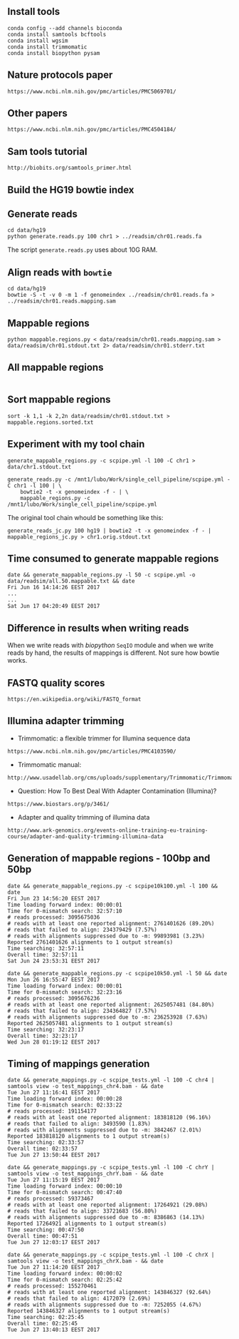 

## Install tools

```
conda config --add channels bioconda
conda install samtools bcftools
conda install wgsim
conda install trimmomatic
conda install biopython pysam

```

## Nature protocols paper

```
https://www.ncbi.nlm.nih.gov/pmc/articles/PMC5069701/
```

## Other papers

```
https://www.ncbi.nlm.nih.gov/pmc/articles/PMC4504184/
```


## Sam tools tutorial

```
http://biobits.org/samtools_primer.html
```


## Build the HG19 bowtie index

## Generate reads

```
cd data/hg19
python generate.reads.py 100 chr1 > ../readsim/chr01.reads.fa 
```

The script `generate.reads.py` uses about 10G RAM. 


## Align reads with `bowtie`

```
cd data/hg19
bowtie -S -t -v 0 -m 1 -f genomeindex ../readsim/chr01.reads.fa > ../readsim/chr01.reads.mapping.sam
```

## Mappable regions

```
python mappable.regions.py < data/readsim/chr01.reads.mapping.sam > data/readsim/chr01.stdout.txt 2> data/readsim/chr01.stderr.txt
```

## All mappable regions

```

```

## Sort mappable regions

```
sort -k 1,1 -k 2,2n data/readsim/chr01.stdout.txt > mappable.regions.sorted.txt
```


## Experiment with my tool chain

```
generate_mappable_regions.py -c scpipe.yml -l 100 -C chr1 > data/chr1.stdout.txt
```

```
generate_reads.py -c /mnt1/lubo/Work/single_cell_pipeline/scpipe.yml -C chr1 -l 100 | \
    bowtie2 -t -x genomeindex -f - | \
    mappable_regions.py -c /mnt1/lubo/Work/single_cell_pipeline/scpipe.yml
```

The original tool chain whould be something like this:

```
generate_reads_jc.py 100 hg19 | bowtie2 -t -x genomeindex -f - | mappable_regions_jc.py > chr1.orig.stdout.txt
```

## Time consumed to generate mappable regions

```
date && generate_mappable_regions.py -l 50 -c scpipe.yml -o data/readsim/all.50.mappable.txt && date
Fri Jun 16 14:14:26 EEST 2017
...
...
Sat Jun 17 04:20:49 EEST 2017
```

## Difference in results when writing reads

When we write reads with *biopython* `SeqIO` module  and when we write reads
by hand, the results of mappings is different. Not sure how bowtie works.



## FASTQ quality scores

```
https://en.wikipedia.org/wiki/FASTQ_format
```


## Illumina adapter trimming

* Trimmomatic: a flexible trimmer for Illumina sequence data
```
https://www.ncbi.nlm.nih.gov/pmc/articles/PMC4103590/
```

* Trimmomatic manual:
```
http://www.usadellab.org/cms/uploads/supplementary/Trimmomatic/TrimmomaticManual_V0.32.pdf
```

* Question: How To Best Deal With Adapter Contamination (Illumina)?
```
https://www.biostars.org/p/3461/
```

* Adapter and quality trimming of illumina data
```
http://www.ark-genomics.org/events-online-training-eu-training-course/adapter-and-quality-trimming-illumina-data
```

## Generation of mappable regions - 100bp and 50bp

```
date && generate_mappable_regions.py -c scpipe10k100.yml -l 100 && date
Fri Jun 23 14:56:20 EEST 2017
Time loading forward index: 00:00:01
Time for 0-mismatch search: 32:57:10
# reads processed: 3095675036
# reads with at least one reported alignment: 2761401626 (89.20%)
# reads that failed to align: 234379429 (7.57%)
# reads with alignments suppressed due to -m: 99893981 (3.23%)
Reported 2761401626 alignments to 1 output stream(s)
Time searching: 32:57:11
Overall time: 32:57:11
Sat Jun 24 23:53:31 EEST 2017
```

```
date && generate_mappable_regions.py -c scpipe10k50.yml -l 50 && date                                                                                       
Mon Jun 26 16:55:47 EEST 2017
Time loading forward index: 00:00:01
Time for 0-mismatch search: 32:23:16
# reads processed: 3095676236
# reads with at least one reported alignment: 2625057481 (84.80%)
# reads that failed to align: 234364827 (7.57%)
# reads with alignments suppressed due to -m: 236253928 (7.63%)
Reported 2625057481 alignments to 1 output stream(s)
Time searching: 32:23:17
Overall time: 32:23:17
Wed Jun 28 01:19:12 EEST 2017
```


## Timing of mappings generation

```
date && generate_mappings.py -c scpipe_tests.yml -l 100 -C chr4 | samtools view -o test_mappings_chr4.bam - && date                                         
Tue Jun 27 11:16:41 EEST 2017
Time loading forward index: 00:00:28
Time for 0-mismatch search: 02:33:22
# reads processed: 191154177
# reads with at least one reported alignment: 183818120 (96.16%)
# reads that failed to align: 3493590 (1.83%)
# reads with alignments suppressed due to -m: 3842467 (2.01%)
Reported 183818120 alignments to 1 output stream(s)
Time searching: 02:33:57
Overall time: 02:33:57
Tue Jun 27 13:50:44 EEST 2017
```

```
date && generate_mappings.py -c scpipe_tests.yml -l 100 -C chrY | samtools view -o test_mappings_chrY.bam - && date                                         
Tue Jun 27 11:15:19 EEST 2017
Time loading forward index: 00:00:10
Time for 0-mismatch search: 00:47:40
# reads processed: 59373467
# reads with at least one reported alignment: 17264921 (29.08%)
# reads that failed to align: 33721683 (56.80%)
# reads with alignments suppressed due to -m: 8386863 (14.13%)
Reported 17264921 alignments to 1 output stream(s)
Time searching: 00:47:50
Overall time: 00:47:51
Tue Jun 27 12:03:17 EEST 2017
```

```
date && generate_mappings.py -c scpipe_tests.yml -l 100 -C chrX | samtools view -o test_mappings_chrX.bam - && date                                         
Tue Jun 27 11:14:20 EEST 2017
Time loading forward index: 00:00:02
Time for 0-mismatch search: 02:25:42
# reads processed: 155270461
# reads with at least one reported alignment: 143846327 (92.64%)
# reads that failed to align: 4172079 (2.69%)
# reads with alignments suppressed due to -m: 7252055 (4.67%)
Reported 143846327 alignments to 1 output stream(s)
Time searching: 02:25:45
Overall time: 02:25:45
Tue Jun 27 13:40:13 EEST 2017
```

